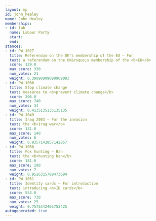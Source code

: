 ```yaml
---
layout: mp
id: john_healey
name: John Healey
memberships:
- id: lab
  name: Labour Party
  start: 
  end: 
stances:
- id: PW-1027
  title: Referendum on the UK's membership of the EU — For
  text: a referendum on the UK&rsquo;s membership of the <b>EU</b>
  score: 129.0
  max_score: 330
  num_votes: 21
  weight: 0.39090909090909093
- id: PW-1030
  title: Stop climate change
  text: measures to <b>prevent climate change</b>
  score: 306.0
  max_score: 740
  num_votes: 34
  weight: 0.4135135135135135
- id: PW-1049
  title: Iraq 2003 — For the invasion
  text: the <b>Iraq war</b>
  score: 131.0
  max_score: 140
  num_votes: 6
  weight: 0.9357142857142857
- id: PW-1050
  title: Fox hunting — Ban
  text: the <b>hunting ban</b>
  score: 181.0
  max_score: 190
  num_votes: 7
  weight: 0.9526315789473684
- id: PW-1051
  title: Identity cards — For introduction
  text: introducing <b>ID cards</b>
  score: 553.0
  max_score: 730
  num_votes: 25
  weight: 0.7575342465753425
autogenerated: true
---
```

